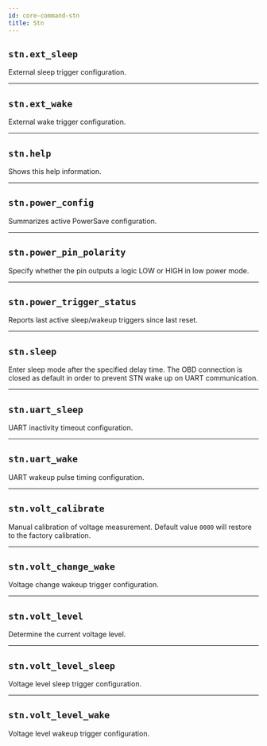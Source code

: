 ```yaml
---
id: core-command-stn
title: Stn
---
```


## `stn.ext_sleep`

External sleep trigger configuration.


----
## `stn.ext_wake`

External wake trigger configuration.


----
## `stn.help`

Shows this help information.


----
## `stn.power_config`

Summarizes active PowerSave configuration.


----
## `stn.power_pin_polarity`

Specify whether the pin outputs a logic LOW or HIGH in low power mode.


----
## `stn.power_trigger_status`

Reports last active sleep/wakeup triggers since last reset.


----
## `stn.sleep`

Enter sleep mode after the specified delay time.
The OBD connection is closed as default in order to prevent STN wake up on UART communication.


----
## `stn.uart_sleep`

UART inactivity timeout configuration.


----
## `stn.uart_wake`

UART wakeup pulse timing configuration.


----
## `stn.volt_calibrate`

Manual calibration of voltage measurement.
Default value `0000` will restore to the factory calibration.


----
## `stn.volt_change_wake`

Voltage change wakeup trigger configuration.


----
## `stn.volt_level`

Determine the current voltage level.


----
## `stn.volt_level_sleep`

Voltage level sleep trigger configuration.


----
## `stn.volt_level_wake`

Voltage level wakeup trigger configuration.
